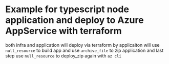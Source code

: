 # Example for typescript node application and deploy to Azure AppService with terraform

both infra and application will deploy via terraform by applicaiton will use `null_resource` to build app and use `archive_file` to zip application and last step use `null_resource` to deploy_zip again with `az cli`